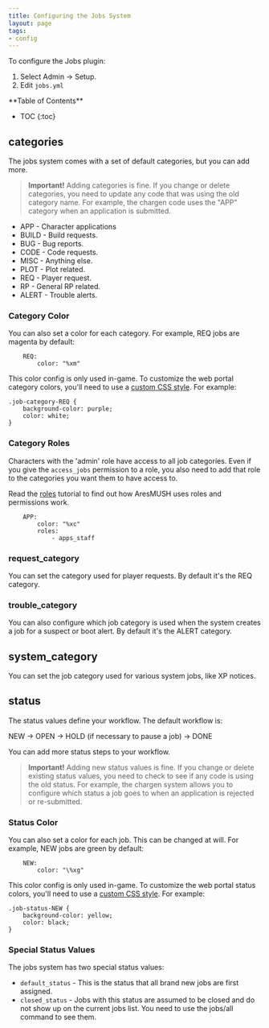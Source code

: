 ```yaml
---
title: Configuring the Jobs System
layout: page
tags:
- config
---
```


To configure the Jobs plugin:

1. Select Admin -> Setup.
2. Edit `jobs.yml`

<div id="inline_toc" markdown="1">
**Table of Contents**

* TOC
{:toc}
</div>

## categories

The jobs system comes with a set of default categories, but you can add more.

> **Important!** Adding categories is fine.  If you change or delete categories, you need to update any code that was using the old category name.  For example, the chargen code uses the "APP" category when an application is submitted.

* APP - Character applications
* BUILD - Build requests.
* BUG - Bug reports.
* CODE - Code requests.
* MISC - Anything else.
* PLOT - Plot related.
* REQ - Player request.
* RP - General RP related.
* ALERT - Trouble alerts.

### Category Color

You can also set a color for each category.  For example, REQ jobs are magenta by default:

        REQ:
            color: "%xm"

This color config is only used in-game.  To customize the web portal category colors, you'll need to use a [custom CSS style](https://aresmush.com/tutorials/config/website.html#custom-css-style).  For example:

    .job-category-REQ {
        background-color: purple;
        color: white;
    }

### Category Roles

Characters with the 'admin' role have access to all job categories.  Even if you give the `access_jobs` permission to a role, you also need to add that role to the categories you want them to have access to.

Read the [roles](/tutorials/manage/roles.html) tutorial to find out how AresMUSH uses roles and permissions work.

        APP:
            color: "%xc"
            roles: 
                - apps_staff

### request_category

You can set the category used for player requests.  By default it's the REQ category.

### trouble_category

You can also configure which job category is used when the system creates a job for a suspect or boot alert.  By default it's the ALERT category.

## system_category

You can set the job category used for various system jobs, like XP notices.

## status

The status values define your workflow.  The default workflow is:

NEW -> OPEN -> HOLD (if necessary to pause a job) -> DONE

You can add more status steps to your workflow.

> **Important!** Adding new status values is fine.  If you change or delete existing status values, you need to check to see if any code is using the old status.  For example, the chargen system allows you to configure which status a job goes to when an application is rejected or re-submitted.

### Status Color

You can also set a color for each job.  This can be changed at will.  For example, NEW jobs are green by default:

        NEW:
            color: "\%xg"

This color config is only used in-game.  To customize the web portal status colors, you'll need to use a [custom CSS style](https://aresmush.com/tutorials/config/website.html#custom-css-style).  For example:

    .job-status-NEW {
        background-color: yellow;
        color: black;
    }

### Special Status Values

The jobs system has two special status values: 

* `default_status` - This is the status that all brand new jobs are first assigned.
* `closed_status` - Jobs with this status are assumed to be closed and do not show up on the current jobs list.  You need to use the jobs/all command to see them.

